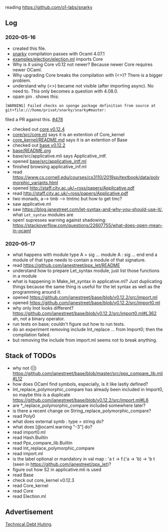 reading https://github.com/o1-labs/snarky

## Log

### 2020-05-16

 * created this file.
 * [snarky](https://github.com/o1-labs/snarky) compilation passes with Ocaml 4.07.1
 * [examples/election/election.ml](https://github.com/o1-labs/snarky/blob/master/examples/election/election.ml) imports Core
 * Why is it using Core v0.12 not newer? Because newer Core requires newer OCaml.
 * Why upgrading Core breaks the compilation with (<>)? There is a bigger problem.
 * understand why (<>) became not visible (after importing async). No need to. This only becomes a question with 4.08.0.
* opam pin . shows this:
```
[WARNING] Failed checks on sponge package definition from source at git+file:///home/privat/snarky/snarky#master:
```
  filed a PR against this. [#478](https://github.com/o1-labs/snarky/pull/478)
* checked out [core v0.12.4](https://github.com/janestreet/core/tree/v0.12.4)
* [core/src/core.ml](https://github.com/janestreet/core/blob/v0.12.4/src/core.ml) says it is an extention of Core_kernel
* [core_kernel/README.md](https://github.com/janestreet/core_kernel/blob/master/README.md) says it is an extention of Base
* checked out [base v0.12.2](https://github.com/janestreet/base/tree/v0.12.2)
* [base/README.org](https://github.com/janestreet/base/blob/v0.12.2/README.org)
* base/src/applicative.mli says Applicative_intf.
* opened [base/src/applicative_intf.ml](https://github.com/janestreet/base/blob/v0.12.2/src/applicative_intf.ml)
* finished browsing applicative_inf.ml
* read https://www.cs.cornell.edu/courses/cs3110/2019sp/textbook/data/polymorphic_variants.html
* opened http://staff.city.ac.uk/~ross/papers/Applicative.pdf
* read http://staff.city.ac.uk/~ross/papers/Applicative.pdf
* two monads, a--> tmb --> tmtmc but how to get tmc?
* saw applicative.ml
* saw https://blog.janestreet.com/let-syntax-and-why-you-should-use-it/, what `Let_syntax` modules are
* open! supresses warning against shadowing: https://stackoverflow.com/questions/22607755/what-does-open-mean-in-ocaml

### 2020-05-17

* what happens with module type A = sig
      ...
      module A : sig
         ...
      end
  end
  a module of that type needs to contain a module of that signature.
* read https://github.com/janestreet/ppx_let/README
* understand how to prepare Let_syntax module, just list those functions in a module
* what is happening in Make_let_syntax in applicative.ml? Just duplicating things because the same thing is useful for the let syntax as well as the programming around it.
* opened https://github.com/janestreet/base/blob/v0.12.2/src/import.ml
* opened https://github.com/janestreet/base/blob/v0.12.2/src/import0.ml
* why only lnot looks different? https://github.com/janestreet/base/blob/v0.12.2/src/import0.ml#L362 ah, not a binary operator.
* run tests on base; couldn't figure out how to run tests.
* do an experiment removing include Int_replace ... from Import0; then the compilation failed.
* but removing the include from import.ml seems not to break anything.

## Stack of TODOs
* why not (||) https://github.com/janestreet/base/blob/master/src/ppx_compare_lib.mli#L12
* how does OCaml find symbols, especially, is it like lastly defined?
* Int_replace_polymorphic_compare has already been included in Import0, so maybe this is a duplicate https://github.com/janestreet/base/blob/v0.12.2/src/import.ml#L6
* are *_replace_polymorphic_compare included somewhere later?
* is there a recent change on String_replace_polymorphic_compare?
* read Poly0
* what does external symb : type = string do?
* what does [@ocaml.warning "-3"] do?
* read import0.ml
* read Hash.Builtin
* read Ppx_compare_lib.Builtin
* read Int_replace_polymorphic_compare
* read import.ml
* is the label optional or mandatory in val map  : 'a t -> f:('a -> 'b)   -> 'b t (seen in https://github.com/janestreet/ppx_let)?
* figure out how S2 in applicative.mli is used
* read Base
* check out core_kernel v0.12.3
* read Core_kernel
* read Core
* read Election.ml

## Advertisement

[Technical Debt Huting](https://convenience-logician.de/tech-debt.html).
